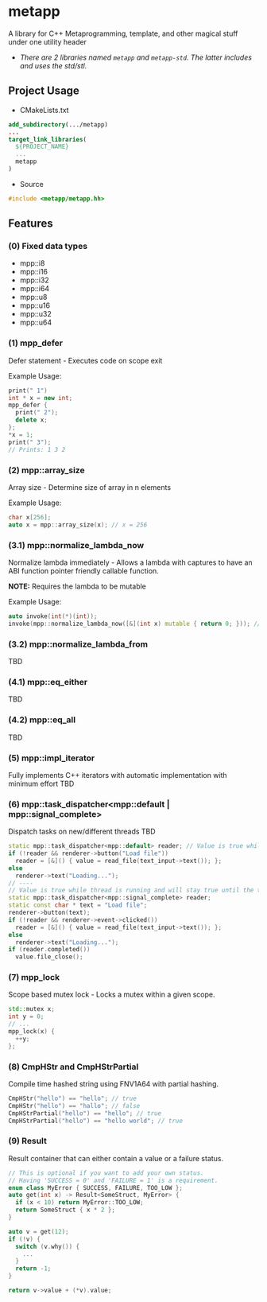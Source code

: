 # metapp
A library for C++ Metaprogramming, template, and other magical stuff under one utility header
* *There are 2 libraries named `metapp` and `metapp-std`. The latter includes and uses the std/stl.*

## Project Usage
* CMakeLists.txt
```cmake
add_subdirectory(.../metapp)
...
target_link_libraries(
  ${PROJECT_NAME}
  ...
  metapp
)
```
* Source
```c++
#include <metapp/metapp.hh>
```

## Features

### (0) Fixed data types
* mpp::i8 
* mpp::i16
* mpp::i32
* mpp::i64
* mpp::u8 
* mpp::u16
* mpp::u32
* mpp::u64

### (1) mpp_defer
Defer statement - Executes code on scope exit

Example Usage:
```c++
print(" 1")
int * x = new int;
mpp_defer {
  print(" 2");
  delete x;
};
*x = 1;
print(" 3");
// Prints: 1 3 2
```

### (2) mpp::array_size
Array size - Determine size of array in n elements

Example Usage:
```c++
char x[256];
auto x = mpp::array_size(x); // x = 256
```

### (3.1) mpp::normalize_lambda_now
Normalize lambda immediately - Allows a lambda with captures to have an ABI function pointer friendly callable function.

**NOTE:** Requires the lambda to be mutable

Example Usage:
```c++
auto invoke(int(*)(int));
invoke(mpp::normalize_lambda_now([&](int x) mutable { return 0; })); // This will not work if you directly pass the lambda
```

### (3.2) mpp::normalize_lambda_from
TBD

### (4.1) mpp::eq_either
TBD

### (4.2) mpp::eq_all
TBD

### (5) mpp::impl_iterator<T>
Fully implements C++ iterators with automatic implementation with minimum effort
TBD

### (6) mpp::task_dispatcher<mpp::default | mpp::signal_complete>
Dispatch tasks on new/different threads
TBD
```c++
static mpp::task_dispatcher<mpp::default> reader; // Value is true while the thread is running and turns false when it ends.
if (!reader && renderer->button("Load file"))
  reader = [&]() { value = read_file(text_input->text()); };
else
  renderer->text("Loading...");
// ----
// Value is true while thread is running and will stay true until the thread ends and `completed()` is called. completed() will remain false while the thread is running until it ends, when the thread ends completed() will return true, the next and consequent calls will return false. completed() will only be true once when the thread is completed.
static mpp::task_dispatcher<mpp::signal_complete> reader; 
static const char * text = "Load file";
renderer->button(text);
if (!reader && renderer->event->clicked())
  reader = [&]() { value = read_file(text_input->text()); };
else
  renderer->text("Loading...");
if (reader.completed())
  value.file_close();
```

### (7) mpp_lock
Scope based mutex lock - Locks a mutex within a given scope.
```c++
std::mutex x;
int y = 0;
// ...
mpp_lock(x) {
  ++y;
};
```

### (8) CmpHStr and CmpHStrPartial
Compile time hashed string using FNV1A64 with partial hashing.
```c++
CmpHStr("hello") == "hello"; // true
CmpHStr("hello") == "hallo"; // false
CmpHStrPartial("hello") == "hello"; // true
CmpHStrPartial("hello") == "hello world"; // true
```

### (9) Result
Result container that can either contain a value or a failure status.
```c++
// This is optional if you want to add your own status.
// Having 'SUCCESS = 0' and 'FAILURE = 1' is a requirement.
enum class MyError { SUCCESS, FAILURE, TOO_LOW };
auto get(int x) -> Result<SomeStruct, MyError> {
  if (x < 10) return MyError::TOO_LOW;
  return SomeStruct { x * 2 };
}

auto v = get(12);
if (!v) {
  switch (v.why()) {
    ...
  }
  return -1;
}

return v->value + (*v).value;
```

